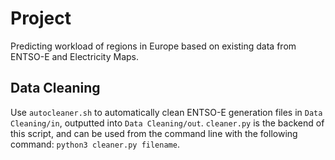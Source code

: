 # Project
Predicting workload of regions in Europe based on existing data from ENTSO-E and Electricity Maps.

## Data Cleaning
Use ``autocleaner.sh`` to automatically clean ENTSO-E generation files in ``Data Cleaning/in``, outputted into ``Data Cleaning/out``. ``cleaner.py`` is the backend of this script, and can be used from the command line with the following command: ``python3 cleaner.py filename``.

